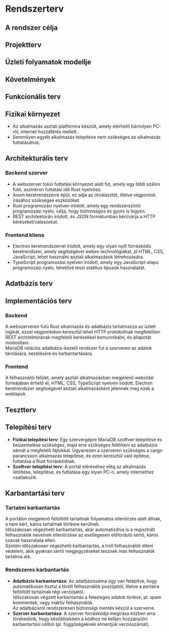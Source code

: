 # Rendszerterv

## A rendszer célja

## Projektterv

## Üzleti folyamatok modellje

## Követelmények

## Funkcionális terv

## Fizikai környezet
- Az alkalmazás asztali platformra készült, amely elérhető bármilyen PC-ről,
internet hozzáférés mellett.
- Semmilyen egyéb alkalmazás telepítése nem szükséges az alkalmazás futtatásához.

## Architekturális terv
### Backend szerver
- A webszerver tokio futtatási környezet alatt fut, amely egy több szálon futó, 
aszinkron futtatási idő Rust nyelvhez.
- Axum keretrendszerre épül, ez adja az útválasztót, illetve végpontok írásához
szükséges eszközöket.
- Rust programozási nyelven íródott, amely egy rendszerszintű programozási
nyelv, célja, hogy biztonságos és gyors is legyen.
- REST architektúrán íródott, és JSON formátumban kéri/várja a HTTP 
kéréseket/válaszokat.
### Frontend kliens
- Electron keretrendszerrel íródott, amely egy olyan nyílt forráskódú 
keretrendszer, amely segítségével webes technológiákat, pl HTML, CSS, JavaScript,
lehet használni asztali alkalmazások létrehozására.
- TypeScript programozási nyelven íródott, amely egy JavaScript-alapú programozási
nyelv, lehetővé teszi statikus típusok használatát.

## Adatbázis terv

## Implementációs terv
### Backend
A webszerveren futú Rust alkalmazás és adatbázis tartalmazza az üzleti logikát,
ezzel végpontokon keresztül lehet HTTP protokollnak megfelelően REST 
architektúrának megfelelő kérésekkel komunnikálni, és állapotát módosítani.\
MariaDB relációs adatbázis-kezelő rendszer fut a szerveren az adatok tárolására,
kezelésére és karbantartására.
### Frontend
A felhasználói felület, amely asztali alkalmazásban megjelenő weboldal 
formájában érhető el, HTML, CSS, TypeScript nyelven íródott, Electron 
keretrendszer segítségével asztali alkalmazásként jelennek meg ezek a weblapok.

## Tesztterv

## Telepítési terv
+ **Fizikai telepítési terv**: Egy szervergépre MariaDB szoftver telepítése és
beüzemelése szükséges, majd erre szükséges feltölteni az adatbázis sémát a
megfelelő fájlokkal. Ugyanezen a szerveren szükséges a cargo parancssori
alkalmazás telepítése, és ezen keresztül való építése, futtatása a Rust 
forráskódnak.
+ **Szoftver telepítési terv**: A portál eléréséhez elég az alkalmazás
letöltése, telepítése, és futtatása egy olyan PC-n, amely internethez csatlakozik.

## Karbantartási terv
### Tartalmi karbantartás
A portálon megjelenő feltöltött tartalmak folyamatos ellenőrzés alatt állnak,
a nem kért, káros tartalmak törlésre kerülnek.\
Időszakosan végezhető karbantartás, akár automatizálva is a regisztrált
felhasználók neveinek ellenőrzése az esetlegesen előforduló sértő, káros szavak
használata ellen.\
Szintén időszakosan végezhető karbantartás, a troll felhasználók elleni
védelem, akik gyakran sértő megjegyzéseket tesznek más felhasználók tartalma
alá.
### Rendszeres karbantartás
+ **Adatbázis karbantartása**: Az adatbázisséma úgy van felépítve, hogy
automatikusan tisztul a törölt felhasználók posztjaitól, illetve a portálra
feltöltött tartalmak régi verziójától.\
Időszakosan végzett karbantartás a felesleges adatok törlése, pl. spam kommentek,
vagy inaktív felhasználók.\
Az adatbázisról rendszeresen biztonsági mentés készül a szerverre.
+ **Szerver karbantartása**: A szerver forráskódja megírása közben arra
törekedünk, hogy későbbiekben a kódhoz ne kelljen hozzányúlni karbantartási
célból (pl. függőségeknek elmentjük verziószámát).
